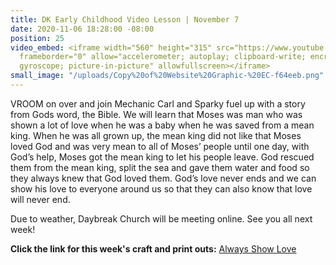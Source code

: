 ```yaml
---
title: DK Early Childhood Video Lesson | November 7
date: 2020-11-06 18:28:00 -08:00
position: 25
video_embed: <iframe width="560" height="315" src="https://www.youtube.com/embed/bDP2ChWyP_0"
  frameborder="0" allow="accelerometer; autoplay; clipboard-write; encrypted-media;
  gyroscope; picture-in-picture" allowfullscreen></iframe>
small_image: "/uploads/Copy%20of%20Website%20Graphic-%20EC-f64eeb.png"
---
```


VROOM on over and join Mechanic Carl and Sparky fuel up with a story from Gods word, the Bible. We will learn that Moses was man who was shown a lot of love when he was a baby when he was saved from a mean king. When he was all grown up, the mean king did not like that Moses loved God and was very mean to all of Moses’ people until one day, with God’s help, Moses got the mean king to let his people leave. God rescued them from the mean king, split the sea and gave them water and food so they always knew that God loved them. God’s love never ends and we can show his love to everyone around us so that they can also know that love will never end.

Due to weather, Daybreak Church will be meeting online. See you all next week!

**Click the link for this week's craft and print outs:**
[Always Show Love](https://drive.google.com/file/d/1eYxmRGJRjdMJ3f4igflKTlTuCZVjBuIJ/view?usp=sharing)